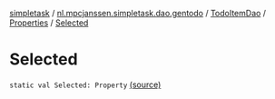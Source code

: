 [simpletask](../../../index.md) / [nl.mpcjanssen.simpletask.dao.gentodo](../../index.md) / [TodoItemDao](../index.md) / [Properties](index.md) / [Selected](.)

# Selected

`static val Selected: Property` [(source)](https://github.com/mpcjanssen/simpletask-android/blob/master/src/main/java/nl/mpcjanssen/simpletask/dao/gentodo/TodoItemDao.java#L31)